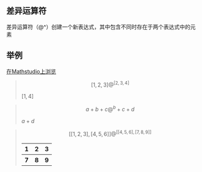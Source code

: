 ## 差异运算符

差异运算符（@^）创建一个新表达式，其中包含不同时存在于两个表达式中的元素


## 举例

[在Mathstudio上浏览](http://mathstud.io/?input[0]=WzEsMiwzXSBAXiBbMiwzLDRd&input[1]=YStiK2MgQF4gYitjK2Q%3D&input[2]=W1sxLDIsM10sWzQsNSw2XV0gQF4gW1s0LDUsNl0sWzcsOCw5XV0%3D)



> ```math
> [1, 2, 3] @^ [2, 3, 4]
> ```
>
> $[1,4]$


> ```math
> a+b+c @^ b+c+d
> ```
>
> $a+d$

> ```math
> [[1, 2, 3], [4, 5, 6]] @^ [[4, 5, 6], [7, 8, 9]]
> ```
>
>   <table>
>       <tr>
>           <th>1</th>
>           <th>2</th>
>           <th>3</th>
>       </tr>
>       <tr>
>           <th>7</th>
>           <th>8</th>
>           <th>9</th>
>       </tr>
>   </table>
